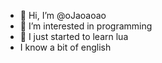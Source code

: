 - 👋 Hi, I’m @oJaoaoao
- 👀 I’m interested in programming
- 🌱 I just started to learn lua
- I know a bit of english

<!---
oJaoaoao/oJaoaoao is a ✨ special ✨ repository because its `README.md` (this file) appears on your GitHub profile.
You can click the Preview link to take a look at your changes.
--->
